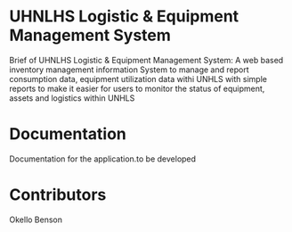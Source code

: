 # UHNLHS Logistic & Equipment Management System
Brief of UHNLHS Logistic & Equipment Management System:
A web based inventory management information System to manage and report consumption data, equipment utilization data withi UNHLS with simple reports to make it easier for users to monitor the status of equipment, assets and logistics within UNHLS

# Documentation
Documentation for the application.to be developed


# Contributors
Okello Benson
